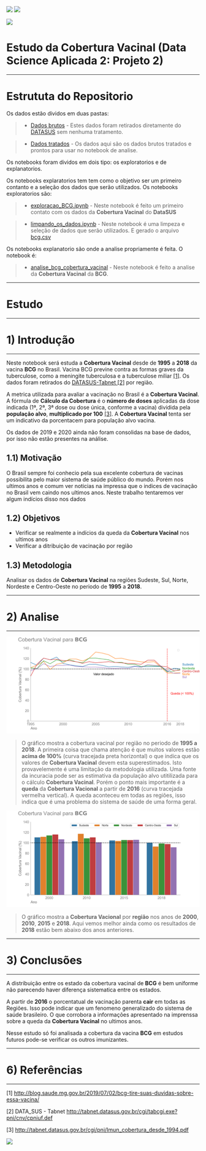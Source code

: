 ![](https://img.shields.io/github/last-commit/HenriqueCCdA/bootCampAluraDataScience?style=plasti&ccolor=blue)
![](https://img.shields.io/badge/Autor-Henrique%20C%20C%20de%20Andrade-blue)

![](https://play-lh.googleusercontent.com/E5OY3A9Nf-XieZN5Ah6KfPIDbFpLR_j5fFOLbl-aYDrRiFAvensqRJjZpWFRA_yyNg)

# Estudo da Cobertura Vacinal (Data Science Aplicada 2: Projeto 2)

---
# Estrututa do Repositorio

Os dados estão dividos em duas pastas: 

> * [Dados brutos](https://github.com/HenriqueCCdA/BC_DS_Projeto2/tree/main/Dados/Bruto) - Estes dados foram retirados diretamente do [DATASUS](http://tabnet.datasus.gov.br/cgi/tabcgi.exe?pni/cnv/cpniuf.def) sem nenhuma tratamento.

> * [Dados tratados](BC_DS_Projeto2/Dados/Tratados/) - Os dados aqui são os dados brutos tratados e prontos para usar no notebook de analise.


Os notebooks foram dividos em dois tipo: os exploratorios e de explanatorios.

Os notebooks explaratorios tem tem como o objetivo ser um primeiro contanto e a seleção dos dados que serão utilizados. Os notebooks exploratorios são:

> * [exploracao_BCG.ipynb](https://github.com/HenriqueCCdA/BC_DS_Projeto2/blob/main/Notebooks/Exploratorios/exploracao_BCG.ipynb) - Neste notebook é feito um primeiro contato com os dados da **Cobertura Vacinal** do **DataSUS** 

> * [limpando_os_dados.ipynb](https://github.com/HenriqueCCdA/BC_DS_Projeto2/blob/main/Notebooks/Exploratorios/limpando_os_dados.ipynb) - Neste notebook é uma limpeza e seleção de dados que serão utilizados. E gerado o arquivo [bcg.csv](https://github.com/HenriqueCCdA/BC_DS_Projeto2/blob/main/Dados/Tratados/bcg.csv)

Os notebooks explanatorio são onde a analise propriamente é feita. O notebook é:

> * [analise_bcg_cobertura_vacinal](https://github.com/HenriqueCCdA/BC_DS_Projeto2/blob/main/Notebooks/Explanatorios/analise_bcg_cobertura_vacinal.ipynb) -  Neste notebook é feito a analise da **Cobertura Vacinal** da **BCG**. 



---
# Estudo

---
# 1) Introdução
---

Neste notebook será estuda a **Cobertura Vacinal** desde de **1995** a **2018** da vacina **BCG** no Brasil. Vacina BCG previne contra as formas graves da tuberculose, como a meningite tuberculosa e a tuberculose miliar [[1]](http://blog.saude.mg.gov.br/2019/07/02/bcg-tire-suas-duvidas-sobre-essa-vacina/). Os dados foram retirados do [DATASUS-Tabnet [2]](http://tabnet.datasus.gov.br/cgi/tabcgi.exe?pni/cnv/cpniuf.def) por região.

A metrica utilizada para avaliar a vacinação no Brasil é a **Cobertura Vacinal**. A fórmula de **Cálculo da Cobertura** é o **número de doses** aplicadas da dose indicada (1ª, 2ª, 3ª dose ou dose única, conforme a vacina) dividida pela **população alvo**, **multiplicado por 100** [[3]](http://tabnet.datasus.gov.br/cgi/pni/Imun_cobertura_desde_1994.pdf). A **Cobertura Vacinal** tenta ser um indicativo da porcentacem para população alvo vacina.

Os dados de 2019 e 2020 ainda não foram consolidas na base de dados, por isso não estão presentes na análise.

## 1.1) Motivação

O Brasil sempre foi conhecio pela sua excelente cobertura de vacinas possibilita pelo maior sistema de saúde público do mundo. Porém nos ultimos anos e comum ver noticias na impressa que o indices de vacinação no Brasil vem caindo nos ultimos anos. Neste trabalho tentaremos ver algum indícios disso nos dados

## 1.2) Objetivos

* Verificar se realmente a indícios da queda da **Cobertura Vacinal** nos ultimos anos
* Verificar a ditribuição de vacinação por região

## 1.3) Metodologia

Analisar os dados de **Cobertura Vacinal** na regiões Sudeste, Sul, Norte, Nordeste e Centro-Oeste no periodo de **1995** a **2018**.

---
# 2) Analise
---

![GrafLinha](https://github.com/HenriqueCCdA/BC_DS_Projeto2/blob/e8edd7e043e1b13146d1045bbd2cb4395086fa4d/Fig/Geradas/BCG_linha.png)

> O gráfico mostra a cobertura vacinal por região no periodo de **1995 a 2018**. A primeira coisa que chama atenção é que muitos valores estão **acima de 100%** (curva tracejada preta horizontal) o que indica que os valores de **Cobertura Vacinal** devem esta superestimados. Isto provavelemente é uma limitação da metodologia utilizada. Uma fonte da incuracia pode ser as estimativa da população alvo utitilizada para o cálculo **Cobertura Vacinal**. Porém o ponto mais importante é a **queda** da **Cobertura Vacional** a partir de **2016** (curva tracejada vermelha vertical). A queda aconteceu em todas as regiões, isso indica que é uma problema do sistema de saúde de uma forma geral. 

![GrafBar](https://github.com/HenriqueCCdA/BC_DS_Projeto2/blob/main/Fig/Geradas/BCG_bar.png)

> O gráfico mostra a **Cobertura Vacional** por **região** nos anos de **2000**, **2010**, **2015** e **2018**. Aqui vemos melhor ainda como os resultados de **2018** estão bem abaixo dos anos anteriores.


---
# 3) Conclusões
---

A distribuição entre os estado da cobertura vacinal de **BCG** é bem uniforme não parecendo haver diferença sistematica entre os estados. 

A partir de **2016** o porcentatual de vacinação parenta **cair** em todas as Regiões. Isso pode indicar que um fenomeno generalizado do sistema de saúde brasileiro. O que corrobora a informações apresentado na imprenssa sobre a queda da **Cobertura Vacinal** no ultimos anos.

Nesse estudo só foi analisada a cobertura da vacina **BCG** em estudos futuros pode-se verificar os outros imunizantes.

---
# 6) Referências
---

[1]        http://blog.saude.mg.gov.br/2019/07/02/bcg-tire-suas-duvidas-sobre-essa-vacina/

[2] DATA_SUS - Tabnet http://tabnet.datasus.gov.br/cgi/tabcgi.exe?pni/cnv/cpniuf.def

[3] http://tabnet.datasus.gov.br/cgi/pni/Imun_cobertura_desde_1994.pdf

[<img src="https://img.shields.io/badge/mail-EA4335?style=flat-square&logo=Gmail&logoColor=white" />](henrique.ccda@gmail.com)